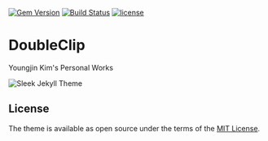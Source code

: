 [![Gem Version](https://badge.fury.io/rb/jekyll-sleek.svg)](https://badge.fury.io/rb/jekyll-sleek) [![Build Status](https://travis-ci.org/janczizikow/sleek.svg?branch=master)](https://travis-ci.org/janczizikow/sleek) [![license](https://img.shields.io/github/license/mashape/apistatus.svg)](https://github.com/janczizikow/sleek)
# DoubleClip

Youngjin Kim's Personal Works

![Sleek Jekyll Theme](./sleek.jpg)


## License

The theme is available as open source under the terms of the [MIT License](https://opensource.org/licenses/MIT).
